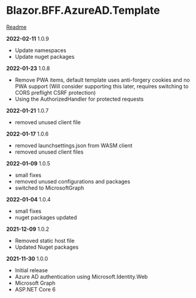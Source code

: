 # Blazor.BFF.AzureAD.Template

[Readme](https://github.com/damienbod/Blazor.BFF.AzureAD.Template/blob/main/README.md) 

**2022-02-11** 1.0.9
- Update namespaces
- Update nuget packages

**2022-01-23** 1.0.8
- Remove PWA items, default template uses anti-forgery cookies and no PWA support
  (Will consider supporting this later, requires switching to CORS preflight CSRF protection)
- Using the AuthorizedHandler for protected requests

**2022-01-21** 1.0.7
- removed unused client file

**2022-01-17** 1.0.6
- removed launchsettings.json from WASM client
- removed unused client files

**2022-01-09** 1.0.5
- small fixes
- removed unused configurations and packages
- switched to MicrosoftGraph

**2022-01-04** 1.0.4
- small fixes
- nuget packages updated

**2021-12-09** 1.0.2
- Removed static host file
- Updated Nuget packages

**2021-11-30** 1.0.0
- Initial release 
- Azure AD authentication using Microsoft.Identity.Web
- Microsoft Graph
- ASP.NET Core 6


